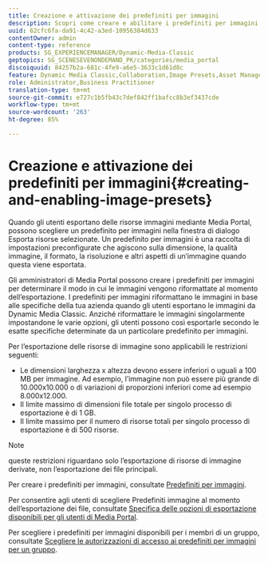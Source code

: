 ```yaml
---
title: Creazione e attivazione dei predefiniti per immagini
description: Scopri come creare e abilitare i predefiniti per immagini.
uuid: 62cfc6fa-da91-4c42-a3ed-10956384d633
contentOwner: admin
content-type: reference
products: SG_EXPERIENCEMANAGER/Dynamic-Media-Classic
geptopics: SG_SCENESEVENONDEMAND_PK/categories/media_portal
discoiquuid: 84257b2a-681c-4fe9-a6e5-3633c1d61d8c
feature: Dynamic Media Classic,Collaboration,Image Presets,Asset Management
role: Administrator,Business Practitioner
translation-type: tm+mt
source-git-commit: e727c1b5fb43c7def842ff1bafcc8b3ef3437cde
workflow-type: tm+mt
source-wordcount: '263'
ht-degree: 85%

---
```



# Creazione e attivazione dei predefiniti per immagini{#creating-and-enabling-image-presets}

Quando gli utenti esportano delle risorse immagini mediante Media Portal, possono scegliere un predefinito per immagini nella finestra di dialogo Esporta risorse selezionate. Un predefinito per immagini è una raccolta di impostazioni preconfigurate che agiscono sulla dimensione, la qualità immagine, il formato, la risoluzione e altri aspetti di un’immagine quando questa viene esportata. 

Gli amministratori di Media Portal possono creare i predefiniti per immagini per determinare il modo in cui le immagini vengono riformattate al momento dell’esportazione. I predefiniti per immagini riformattano le immagini in base alle specifiche della tua azienda quando gli utenti esportano le immagini da Dynamic Media Classic. Anziché riformattare le immagini singolarmente impostandone le varie opzioni, gli utenti possono così esportarle secondo le esatte specifiche determinate da un particolare predefinito per immagini.

Per l’esportazione delle risorse di immagine sono applicabili le restrizioni seguenti:

* Le dimensioni larghezza x altezza devono essere inferiori o uguali a 100 MB per immagine. Ad esempio, l’immagine non può essere più grande di 10.000x10.000 o di variazioni di proporzioni inferiori come ad esempio 8.000x12.000.
* Il limite massimo di dimensioni file totale per singolo processo di esportazione è di 1 GB.
* Il limite massimo per il numero di risorse totali per singolo processo di esportazione è di 500 risorse.

>[!NOTE]
>
>queste restrizioni riguardano solo l’esportazione di risorse di immagine derivate, non l’esportazione dei file principali.

Per creare i predefiniti per immagini, consultate [Predefiniti per immagini](application-setup.md#image_presets).

Per consentire agli utenti di scegliere Predefiniti immagine al momento dell’esportazione dei file, consultate [Specifica delle opzioni di esportazione disponibili per gli utenti di Media Portal](specifying-export-options-available-media.md#specifying_export_options_available_to_media_portal_users).

Per scegliere i predefiniti per immagini disponibili per i membri di un gruppo, consultate [Scegliere le autorizzazioni di accesso ai predefiniti per immagini per un gruppo](creating-media-portal-groups.md#choosing_image_preset_access_permissions_for_a_group).
